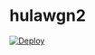 # hulawgn2
[![Deploy](https://www.herokucdn.com/deploy/button.png)](https://dashboard.heroku.com/new?template=https://github.com/aehartg/hulawgn2)
